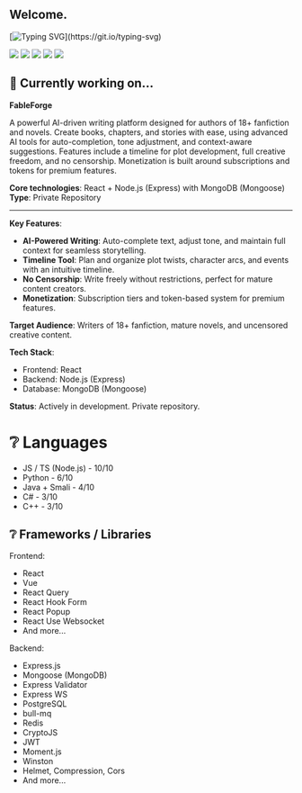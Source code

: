 ## Welcome.

[![Typing SVG](https://readme-typing-svg.herokuapp.com?font=Fira+Code&weight=700&letterSpacing=&duration=2500&pause=5000&repeat=false&width=500&lines=I'm+Denis%2C+NodeJS+backend+developer.)](https://git.io/typing-svg)

![](https://github-profile-summary-cards.vercel.app/api/cards/profile-details?username=KoldaN1&theme=solarized_dark)
![](https://github-profile-summary-cards.vercel.app/api/cards/most-commit-language?username=KoldaN1&theme=solarized_dark)
![](https://github-profile-summary-cards.vercel.app/api/cards/repos-per-language?username=KoldaN1&theme=solarized_dark)
![](https://github-profile-summary-cards.vercel.app/api/cards/stats?username=KoldaN1&theme=solarized_dark)
![](https://github-profile-summary-cards.vercel.app/api/cards/productive-time?username=KoldaN1&theme=solarized_dark)

## 🔨 Currently working on...

**FableForge**  

A powerful AI-driven writing platform designed for authors of 18+ fanfiction and novels. Create books, chapters, and stories with ease, using advanced AI tools for auto-completion, tone adjustment, and context-aware suggestions. Features include a timeline for plot development, full creative freedom, and no censorship. Monetization is built around subscriptions and tokens for premium features.  

**Core technologies**: React + Node.js (Express) with MongoDB (Mongoose)  
**Type**: Private Repository  

---

**Key Features**:  
- **AI-Powered Writing**: Auto-complete text, adjust tone, and maintain full context for seamless storytelling.  
- **Timeline Tool**: Plan and organize plot twists, character arcs, and events with an intuitive timeline.  
- **No Censorship**: Write freely without restrictions, perfect for mature content creators.  
- **Monetization**: Subscription tiers and token-based system for premium features.  

**Target Audience**: Writers of 18+ fanfiction, mature novels, and uncensored creative content.  

**Tech Stack**:  
- Frontend: React  
- Backend: Node.js (Express)  
- Database: MongoDB (Mongoose)  

**Status**: Actively in development. Private repository.  

# ❔ Languages

- JS / TS (Node.js) - 10/10
- Python - 6/10
- Java + Smali - 4/10
- C# - 3/10
- C++ - 3/10

## ❔ Frameworks / Libraries 

Frontend:
- React
- Vue
- React Query
- React Hook Form
- React Popup
- React Use Websocket
- And more...
  
Backend:
- Express.js
- Mongoose (MongoDB)
- Express Validator
- Express WS
- PostgreSQL
- bull-mq
- Redis
- CryptoJS
- JWT
- Moment.js
- Winston
- Helmet, Compression, Cors
- And more...

